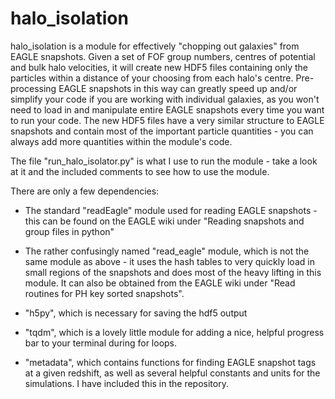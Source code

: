 # halo_isolation

halo_isolation is a module for effectively "chopping out galaxies" from EAGLE snapshots. Given a set of FOF group numbers, centres of potential and bulk halo velocities, it will create new HDF5 files containing only the particles within a distance of your choosing from each halo's centre. Pre-processing EAGLE snapshots in this way can greatly speed up and/or simplify your code if you are working with individual galaxies, as you won't need to load in and manipulate entire EAGLE snapshots every time you want to run your code. The new HDF5 files have a very similar structure to EAGLE snapshots and contain most of the important particle quantities - you can always add more quantities within the module's code.

The file "run_halo_isolator.py" is what I use to run the module - take a look at it and the included comments to see how to use the module.

There are only a few dependencies:

- The standard "readEagle" module used for reading EAGLE snapshots - this can be found on the EAGLE wiki under "Reading snapshots and group files in python"

- The rather confusingly named "read_eagle" module, which is not the same module as above - it uses the hash tables to very quickly load in small regions of the snapshots and does most of the heavy lifting in this module. It can also be obtained from the EAGLE wiki under "Read routines for PH key sorted snapshots".

- "h5py", which is necessary for saving the hdf5 output

- "tqdm", which is a lovely little module for adding a nice, helpful progress bar to your terminal during for loops. 

- "metadata", which contains functions for finding EAGLE snapshot tags at a given redshift, as well as several helpful constants and units for the simulations. I have included this in the repository.
